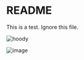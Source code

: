 # README

This is a test. Ignore this file.

![hoody](https://user-images.githubusercontent.com/1524451/200545342-c752209d-ecee-476c-9cdf-8a4629f63450.jpg)

![image](https://user-images.githubusercontent.com/1524451/200549845-0374627f-2af3-43ca-9c43-e094de4f1d72.png)
